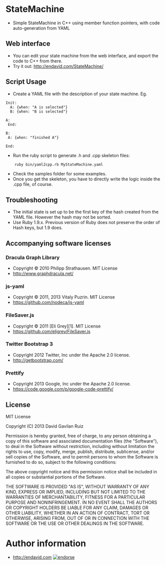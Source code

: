 StateMachine
=============

* Simple StateMachine in C++ using member function pointers, with code auto-generation from YAML

Web interface
--------------
* You can edit your state machine from the web interface, and export the code to C++ from there.
* Try it out: http://endavid.com/StateMachine/

Script Usage
-------------
* Create a YAML file with the description of your state machine. Eg.

```
Init:
  A: {when: "A is selected"}
  B: {when: "B is selected"}

A:
 End:

B:
 A: {when: "finished A"}

End:

```

* Run the ruby script to generate .h and .cpp skeleton files:

```bash
    ruby bin/yaml2cpp.rb MyStateMachine.yaml
```

* Check the samples folder for some examples.
* Once you get the skeleton, you have to directly write the logic inside the .cpp file, of course.

Troubleshooting
---------------
* The initial state is set up to be the first key of the hash created from the YAML file. However the hash may not be sorted. 
* Use Ruby 1.9.x. Previous version of Ruby does not preserve the order of Hash keys, but 1.9 does.

Accompanying software licenses
-------------------------------

### Dracula Graph Library ###
* Copyright &copy; 2010 Philipp Strathausen. MIT License
* http://www.graphdracula.net/

### js-yaml ###
* Copyright &copy; 2011, 2013 Vitaly Puzrin. MIT License
* https://github.com/nodeca/js-yaml

### FileSaver.js ###
* Copyright &copy; 2011 [Eli Grey][1]. MIT License
* https://github.com/eligrey/FileSaver.js

### Twitter Bootstrap 3 ###
* Copyright 2012 Twitter, Inc under the Apache 2.0 license.
* http://getbootstrap.com/

### Prettify ###
* Copyright 2013 Google, Inc under the Apache 2.0 license.
* https://code.google.com/p/google-code-prettify/


License
-------
MIT License

Copyright (C) 2013 David Gavilan Ruiz
 
Permission is hereby granted, free of charge, to any person obtaining a copy of this software and associated documentation files (the "Software"), to deal in the Software without restriction, including without limitation the rights to use, copy, modify, merge, publish, distribute, sublicense, and/or sell copies of the Software, and to permit persons to whom the Software is furnished to do so, subject to the following conditions:

The above copyright notice and this permission notice shall be included in all copies or substantial portions of the Software.

THE SOFTWARE IS PROVIDED "AS IS", WITHOUT WARRANTY OF ANY KIND, EXPRESS OR IMPLIED, INCLUDING BUT NOT LIMITED TO THE WARRANTIES OF MERCHANTABILITY, FITNESS FOR A PARTICULAR PURPOSE AND NONINFRINGEMENT. IN NO EVENT SHALL THE AUTHORS OR COPYRIGHT HOLDERS BE LIABLE FOR ANY CLAIM, DAMAGES OR OTHER LIABILITY, WHETHER IN AN ACTION OF CONTRACT, TORT OR OTHERWISE, ARISING FROM, OUT OF OR IN CONNECTION WITH THE SOFTWARE OR THE USE OR OTHER DEALINGS IN THE SOFTWARE.

Author information
===================
* http://endavid.com
[![endorse](https://api.coderwall.com/endavid/endorsecount.png)](https://coderwall.com/endavid)

